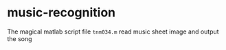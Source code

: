 # music-recognition

The magical matlab script file `tnm034.m` read music sheet image and output the song
